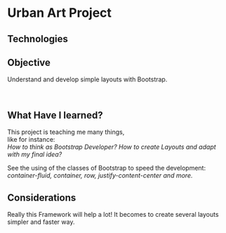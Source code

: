 # Urban Art Project

## Technologies


## Objective
Understand and develop simple layouts with Bootstrap.

<br />

## What Have I learned?
This project is teaching me many things, <br />like for instance: <br /><i>How to think as Bootstrap Developer? How to create Layouts and adapt with my final idea?</i>

See the using of the classes of Bootstrap to speed the development: <i> container-fluid, container, row, justify-content-center and more.</i>

## Considerations
Really this Framework will help a lot! It becomes to create several layouts simpler and faster way.
